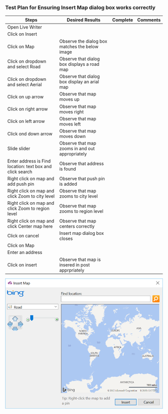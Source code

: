 ### Test Plan for Ensuring Insert Map dialog box works correctly
Steps                  | Desired Results                | Complete | Comments
--------------------------|--------------------------------------------|----------| --------
Open Live Writer | | | 
Click on Insert | | |
Click on Map | Observe the dialog box matches the below image | |
Click on dropdown and select Road | Observe that dialog box displays a road map | |
Click on dropdown and select Aerial | Observe that dialog box display an arial map | | 
Click on up arrow | Observe that map moves up | | |
Click on right arrow | Observe that map moves right | | |
Click on left arrow | Observe that map moves left | | |
Click ond down arrow | Observe that map moves down | | |
Slide slider | Observe that map zooms in and out appropriately | | |
Enter address is Find location: text box and click search | Observe that address is found | |
Right click on map and add push pin | Observe that push pin is added | |
Right click on map and click Zoom to city level | Observe that map zooms to city level | | 
Right click on map and click Zoom to region level | Observe that map zooms to region level | |
Right click on map and click Center map here | Observe that map centers correctly | | 
Click on cancel | Insert map dialog box closes | | 
Click on Map | | | 
Enter an address | | |
Click on insert | Observe that map is insered in post apprpriately

![Insert Map](images/mapDialogBox.png)
